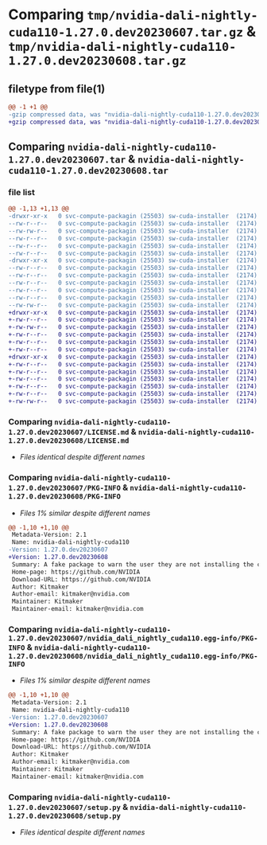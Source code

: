 # Comparing `tmp/nvidia-dali-nightly-cuda110-1.27.0.dev20230607.tar.gz` & `tmp/nvidia-dali-nightly-cuda110-1.27.0.dev20230608.tar.gz`

## filetype from file(1)

```diff
@@ -1 +1 @@
-gzip compressed data, was "nvidia-dali-nightly-cuda110-1.27.0.dev20230607.tar", last modified: Wed Jun  7 10:04:59 2023, max compression
+gzip compressed data, was "nvidia-dali-nightly-cuda110-1.27.0.dev20230608.tar", last modified: Thu Jun  8 18:26:44 2023, max compression
```

## Comparing `nvidia-dali-nightly-cuda110-1.27.0.dev20230607.tar` & `nvidia-dali-nightly-cuda110-1.27.0.dev20230608.tar`

### file list

```diff
@@ -1,13 +1,13 @@
-drwxr-xr-x   0 svc-compute-packagin (25503) sw-cuda-installer  (2174)        0 2023-06-07 10:04:59.153589 nvidia-dali-nightly-cuda110-1.27.0.dev20230607/
--rw-r--r--   0 svc-compute-packagin (25503) sw-cuda-installer  (2174)      459 2023-06-07 10:04:59.000000 nvidia-dali-nightly-cuda110-1.27.0.dev20230607/ERROR.txt
--rw-rw-r--   0 svc-compute-packagin (25503) sw-cuda-installer  (2174)    11336 2023-05-24 10:07:51.000000 nvidia-dali-nightly-cuda110-1.27.0.dev20230607/LICENSE.md
--rw-r--r--   0 svc-compute-packagin (25503) sw-cuda-installer  (2174)       27 2023-06-07 10:04:59.000000 nvidia-dali-nightly-cuda110-1.27.0.dev20230607/PACKAGE_NAME
--rw-r--r--   0 svc-compute-packagin (25503) sw-cuda-installer  (2174)     1668 2023-06-07 10:04:59.153589 nvidia-dali-nightly-cuda110-1.27.0.dev20230607/PKG-INFO
--rw-r--r--   0 svc-compute-packagin (25503) sw-cuda-installer  (2174)      286 2023-06-07 10:04:59.000000 nvidia-dali-nightly-cuda110-1.27.0.dev20230607/README.rst
-drwxr-xr-x   0 svc-compute-packagin (25503) sw-cuda-installer  (2174)        0 2023-06-07 10:04:59.153589 nvidia-dali-nightly-cuda110-1.27.0.dev20230607/nvidia_dali_nightly_cuda110.egg-info/
--rw-r--r--   0 svc-compute-packagin (25503) sw-cuda-installer  (2174)     1668 2023-06-07 10:04:59.000000 nvidia-dali-nightly-cuda110-1.27.0.dev20230607/nvidia_dali_nightly_cuda110.egg-info/PKG-INFO
--rw-r--r--   0 svc-compute-packagin (25503) sw-cuda-installer  (2174)      257 2023-06-07 10:04:59.000000 nvidia-dali-nightly-cuda110-1.27.0.dev20230607/nvidia_dali_nightly_cuda110.egg-info/SOURCES.txt
--rw-r--r--   0 svc-compute-packagin (25503) sw-cuda-installer  (2174)        1 2023-06-07 10:04:59.000000 nvidia-dali-nightly-cuda110-1.27.0.dev20230607/nvidia_dali_nightly_cuda110.egg-info/dependency_links.txt
--rw-r--r--   0 svc-compute-packagin (25503) sw-cuda-installer  (2174)       22 2023-06-07 10:04:59.000000 nvidia-dali-nightly-cuda110-1.27.0.dev20230607/nvidia_dali_nightly_cuda110.egg-info/top_level.txt
--rw-r--r--   0 svc-compute-packagin (25503) sw-cuda-installer  (2174)       38 2023-06-07 10:04:59.153589 nvidia-dali-nightly-cuda110-1.27.0.dev20230607/setup.cfg
--rw-rw-r--   0 svc-compute-packagin (25503) sw-cuda-installer  (2174)     4560 2023-05-24 10:07:51.000000 nvidia-dali-nightly-cuda110-1.27.0.dev20230607/setup.py
+drwxr-xr-x   0 svc-compute-packagin (25503) sw-cuda-installer  (2174)        0 2023-06-08 18:26:44.571639 nvidia-dali-nightly-cuda110-1.27.0.dev20230608/
+-rw-r--r--   0 svc-compute-packagin (25503) sw-cuda-installer  (2174)      459 2023-06-08 18:26:44.000000 nvidia-dali-nightly-cuda110-1.27.0.dev20230608/ERROR.txt
+-rw-rw-r--   0 svc-compute-packagin (25503) sw-cuda-installer  (2174)    11336 2023-06-08 04:47:43.000000 nvidia-dali-nightly-cuda110-1.27.0.dev20230608/LICENSE.md
+-rw-r--r--   0 svc-compute-packagin (25503) sw-cuda-installer  (2174)       27 2023-06-08 18:26:44.000000 nvidia-dali-nightly-cuda110-1.27.0.dev20230608/PACKAGE_NAME
+-rw-r--r--   0 svc-compute-packagin (25503) sw-cuda-installer  (2174)     1668 2023-06-08 18:26:44.571639 nvidia-dali-nightly-cuda110-1.27.0.dev20230608/PKG-INFO
+-rw-r--r--   0 svc-compute-packagin (25503) sw-cuda-installer  (2174)      286 2023-06-08 18:26:44.000000 nvidia-dali-nightly-cuda110-1.27.0.dev20230608/README.rst
+drwxr-xr-x   0 svc-compute-packagin (25503) sw-cuda-installer  (2174)        0 2023-06-08 18:26:44.571639 nvidia-dali-nightly-cuda110-1.27.0.dev20230608/nvidia_dali_nightly_cuda110.egg-info/
+-rw-r--r--   0 svc-compute-packagin (25503) sw-cuda-installer  (2174)     1668 2023-06-08 18:26:44.000000 nvidia-dali-nightly-cuda110-1.27.0.dev20230608/nvidia_dali_nightly_cuda110.egg-info/PKG-INFO
+-rw-r--r--   0 svc-compute-packagin (25503) sw-cuda-installer  (2174)      257 2023-06-08 18:26:44.000000 nvidia-dali-nightly-cuda110-1.27.0.dev20230608/nvidia_dali_nightly_cuda110.egg-info/SOURCES.txt
+-rw-r--r--   0 svc-compute-packagin (25503) sw-cuda-installer  (2174)        1 2023-06-08 18:26:44.000000 nvidia-dali-nightly-cuda110-1.27.0.dev20230608/nvidia_dali_nightly_cuda110.egg-info/dependency_links.txt
+-rw-r--r--   0 svc-compute-packagin (25503) sw-cuda-installer  (2174)       22 2023-06-08 18:26:44.000000 nvidia-dali-nightly-cuda110-1.27.0.dev20230608/nvidia_dali_nightly_cuda110.egg-info/top_level.txt
+-rw-r--r--   0 svc-compute-packagin (25503) sw-cuda-installer  (2174)       38 2023-06-08 18:26:44.571639 nvidia-dali-nightly-cuda110-1.27.0.dev20230608/setup.cfg
+-rw-rw-r--   0 svc-compute-packagin (25503) sw-cuda-installer  (2174)     4560 2023-06-08 04:47:43.000000 nvidia-dali-nightly-cuda110-1.27.0.dev20230608/setup.py
```

### Comparing `nvidia-dali-nightly-cuda110-1.27.0.dev20230607/LICENSE.md` & `nvidia-dali-nightly-cuda110-1.27.0.dev20230608/LICENSE.md`

 * *Files identical despite different names*

### Comparing `nvidia-dali-nightly-cuda110-1.27.0.dev20230607/PKG-INFO` & `nvidia-dali-nightly-cuda110-1.27.0.dev20230608/PKG-INFO`

 * *Files 1% similar despite different names*

```diff
@@ -1,10 +1,10 @@
 Metadata-Version: 2.1
 Name: nvidia-dali-nightly-cuda110
-Version: 1.27.0.dev20230607
+Version: 1.27.0.dev20230608
 Summary: A fake package to warn the user they are not installing the correct package.
 Home-page: https://github.com/NVIDIA
 Download-URL: https://github.com/NVIDIA
 Author: Kitmaker
 Author-email: kitmaker@nvidia.com
 Maintainer: Kitmaker
 Maintainer-email: kitmaker@nvidia.com
```

### Comparing `nvidia-dali-nightly-cuda110-1.27.0.dev20230607/nvidia_dali_nightly_cuda110.egg-info/PKG-INFO` & `nvidia-dali-nightly-cuda110-1.27.0.dev20230608/nvidia_dali_nightly_cuda110.egg-info/PKG-INFO`

 * *Files 1% similar despite different names*

```diff
@@ -1,10 +1,10 @@
 Metadata-Version: 2.1
 Name: nvidia-dali-nightly-cuda110
-Version: 1.27.0.dev20230607
+Version: 1.27.0.dev20230608
 Summary: A fake package to warn the user they are not installing the correct package.
 Home-page: https://github.com/NVIDIA
 Download-URL: https://github.com/NVIDIA
 Author: Kitmaker
 Author-email: kitmaker@nvidia.com
 Maintainer: Kitmaker
 Maintainer-email: kitmaker@nvidia.com
```

### Comparing `nvidia-dali-nightly-cuda110-1.27.0.dev20230607/setup.py` & `nvidia-dali-nightly-cuda110-1.27.0.dev20230608/setup.py`

 * *Files identical despite different names*

